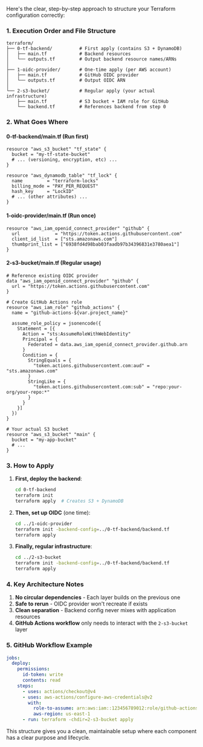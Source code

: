 Here's the clear, step-by-step approach to structure your Terraform configuration correctly:

### 1. Execution Order and File Structure
```
terraform/
├── 0-tf-backend/          # First apply (contains S3 + DynamoDB)
│   ├── main.tf            # Backend resources
│   └── outputs.tf         # Output backend resource names/ARNs
│
├── 1-oidc-provider/       # One-time apply (per AWS account)
│   ├── main.tf            # GitHub OIDC provider
│   └── outputs.tf         # Output OIDC ARN
│
└── 2-s3-bucket/           # Regular apply (your actual infrastructure)
    ├── main.tf            # S3 bucket + IAM role for GitHub
    └── backend.tf         # References backend from step 0
```

### 2. What Goes Where

#### 0-tf-backend/main.tf (Run first)
```hcl
resource "aws_s3_bucket" "tf_state" {
  bucket = "my-tf-state-bucket" 
  # ... (versioning, encryption, etc) ...
}

resource "aws_dynamodb_table" "tf_lock" {
  name         = "terraform-locks"
  billing_mode = "PAY_PER_REQUEST"
  hash_key     = "LockID"
  # ... (other attributes) ...
}
```

#### 1-oidc-provider/main.tf (Run once)
```hcl
resource "aws_iam_openid_connect_provider" "github" {
  url             = "https://token.actions.githubusercontent.com"
  client_id_list  = ["sts.amazonaws.com"]
  thumbprint_list = ["6938fd4d98bab03faadb97b34396831e3780aea1"]
}
```

#### 2-s3-bucket/main.tf (Regular usage)
```hcl
# Reference existing OIDC provider
data "aws_iam_openid_connect_provider" "github" {
  url = "https://token.actions.githubusercontent.com"
}

# Create GitHub Actions role
resource "aws_iam_role" "github_actions" {
  name = "github-actions-${var.project_name}"
  
  assume_role_policy = jsonencode({
    Statement = [{
      Action = "sts:AssumeRoleWithWebIdentity"
      Principal = {
        Federated = data.aws_iam_openid_connect_provider.github.arn
      }
      Condition = {
        StringEquals = {
          "token.actions.githubusercontent.com:aud" = "sts.amazonaws.com"
        }
        StringLike = {
          "token.actions.githubusercontent.com:sub" = "repo:your-org/your-repo:*"
        }
      }
    }]
  })
}

# Your actual S3 bucket
resource "aws_s3_bucket" "main" {
  bucket = "my-app-bucket"
  # ...
}
```

### 3. How to Apply

1. **First, deploy the backend**:
   ```bash
   cd 0-tf-backend
   terraform init
   terraform apply  # Creates S3 + DynamoDB
   ```

2. **Then, set up OIDC** (one time):
   ```bash
   cd ../1-oidc-provider
   terraform init -backend-config=../0-tf-backend/backend.tf
   terraform apply
   ```

3. **Finally, regular infrastructure**:
   ```bash
   cd ../2-s3-bucket
   terraform init -backend-config=../0-tf-backend/backend.tf
   terraform apply
   ```

### 4. Key Architecture Notes

1. **No circular dependencies** - Each layer builds on the previous one
2. **Safe to rerun** - OIDC provider won't recreate if exists
3. **Clean separation** - Backend config never mixes with application resources
4. **GitHub Actions workflow** only needs to interact with the `2-s3-bucket` layer

### 5. GitHub Workflow Example
```yaml
jobs:
  deploy:
    permissions:
      id-token: write
      contents: read
    steps:
      - uses: actions/checkout@v4
      - uses: aws-actions/configure-aws-credentials@v2
        with:
          role-to-assume: arn:aws:iam::123456789012:role/github-actions-myproject
          aws-region: us-east-1
      - run: terraform -chdir=2-s3-bucket apply
```

This structure gives you a clean, maintainable setup where each component has a clear purpose and lifecycle.